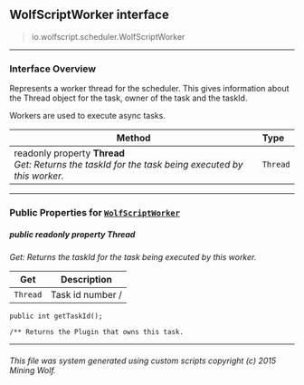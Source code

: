 ## WolfScriptWorker __interface__

>io.wolfscript.scheduler.WolfScriptWorker

---

### Interface Overview

Represents a worker thread for the scheduler. This gives information about the Thread object for the task, owner of the task and the taskId. <p> Workers are used to execute async tasks.

Method | Type   
--- | :--- 
 readonly property __Thread__ <br> _Get: Returns the taskId for the task being executed by this worker._ | `Thread`



---


### Public Properties for [`WolfScriptWorker`](WolfScriptWorker.md)

##### <a id='thread'></a>public  readonly property __Thread__

_Get: Returns the taskId for the task being executed by this worker._

Get | Description
--- | --- 
`Thread` | Task id number /
    public int getTaskId();

    /** Returns the Plugin that owns this task.



---


###### This file was system generated using custom scripts copyright (c) 2015 Mining Wolf.
	

